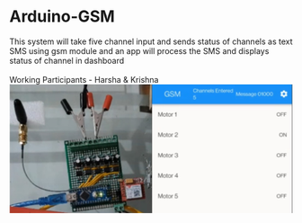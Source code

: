 # Arduino-GSM
This system will take five channel input and sends status of channels as text SMS using gsm module and an app will process the SMS and displays status of channel in dashboard
<br><br>Working Participants - Harsha & Krishna <br>
<img src = "gsm prototype.jpeg">
